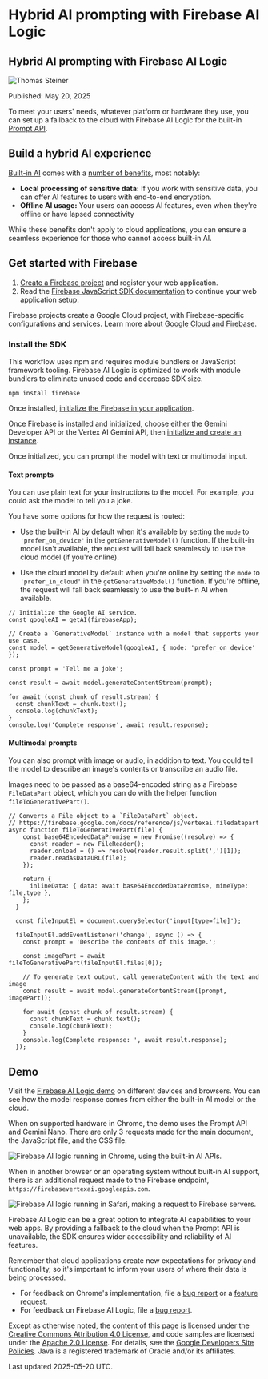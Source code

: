 # Hybrid AI prompting with Firebase AI Logic

## Hybrid AI prompting with Firebase AI Logic

![Thomas Steiner](https://web.dev/images/authors/thomassteiner.jpg)

Published: May 20, 2025

To meet your users' needs, whatever platform or hardware they use, you can set up a fallback to the cloud with Firebase AI Logic for the built-in [Prompt API](/docs/ai/prompt-api).

## Build a hybrid AI experience

[Built-in AI](/docs/ai/built-in) comes with a [number of benefits](/docs/ai/built-in#benefits-on-device), most notably:

-   **Local processing of sensitive data:** If you work with sensitive data, you can offer AI features to users with end-to-end encryption.
-   **Offline AI usage:** Your users can access AI features, even when they're offline or have lapsed connectivity

While these benefits don't apply to cloud applications, you can ensure a seamless experience for those who cannot access built-in AI.

## Get started with Firebase

1.  [Create a Firebase project](https://console.firebase.google.com/?_gl=1*wwzp3b*_ga*MTI4NTE3Mzg2Ny4xNzQ3MDUzNzYx*_ga_CW55HF8NVT*czE3NDcwNTM1NjgkbzEkZzEkdDE3NDcwNTM3NjEkajM1JGwwJGgw) and register your web application.
2.  Read the [Firebase JavaScript SDK documentation](https://firebase.google.com/docs/web/setup) to continue your web application setup.

Firebase projects create a Google Cloud project, with Firebase-specific configurations and services. Learn more about [Google Cloud and Firebase](https://firebase.google.com/docs/projects/learn-more#firebase-cloud-relationship).

### Install the SDK

This workflow uses npm and requires module bundlers or JavaScript framework tooling. Firebase AI Logic is optimized to work with module bundlers to eliminate unused code and decrease SDK size.

```
npm install firebase
```

Once installed, [initialize the Firebase in your application](https://firebase.google.com/docs/ai-logic/hybrid-on-device-inference?api=dev#add-sdk).

Once Firebase is installed and initialized, choose either the Gemini Developer API or the Vertex AI Gemini API, then [initialize and create an instance](https://firebase.google.com/docs/ai-logic/hybrid-on-device-inference?api=dev#initialize-service-and-model).

Once initialized, you can prompt the model with text or multimodal input.

#### Text prompts

You can use plain text for your instructions to the model. For example, you could ask the model to tell you a joke.

You have some options for how the request is routed:

-   Use the built-in AI by default when it's available by setting the `mode` to `'prefer_on_device'` in the `getGenerativeModel()` function. If the built-in model isn't available, the request will fall back seamlessly to use the cloud model (if you're online).
    
-   Use the cloud model by default when you're online by setting the `mode` to `'prefer_in_cloud'` in the `getGenerativeModel()` function. If you're offline, the request will fall back seamlessly to use the built-in AI when available.
    

```
// Initialize the Google AI service.
const googleAI = getAI(firebaseApp);

// Create a `GenerativeModel` instance with a model that supports your use case.
const model = getGenerativeModel(googleAI, { mode: 'prefer_on_device' });

const prompt = 'Tell me a joke';

const result = await model.generateContentStream(prompt);

for await (const chunk of result.stream) {
  const chunkText = chunk.text();
  console.log(chunkText);
}
console.log('Complete response', await result.response);
```

#### Multimodal prompts

You can also prompt with image or audio, in addition to text. You could tell the model to describe an image's contents or transcribe an audio file.

Images need to be passed as a base64-encoded string as a Firebase `FileDataPart` object, which you can do with the helper function `fileToGenerativePart()`.

```
// Converts a File object to a `FileDataPart` object.
// https://firebase.google.com/docs/reference/js/vertexai.filedatapart
async function fileToGenerativePart(file) {
    const base64EncodedDataPromise = new Promise((resolve) => {
      const reader = new FileReader();
      reader.onload = () => resolve(reader.result.split(',')[1]);
      reader.readAsDataURL(file);
    });

    return {
      inlineData: { data: await base64EncodedDataPromise, mimeType: file.type },
    };
  }

  const fileInputEl = document.querySelector('input[type=file]');

  fileInputEl.addEventListener('change', async () => {
    const prompt = 'Describe the contents of this image.';

    const imagePart = await fileToGenerativePart(fileInputEl.files[0]);

    // To generate text output, call generateContent with the text and image
    const result = await model.generateContentStream([prompt, imagePart]);

    for await (const chunk of result.stream) {
      const chunkText = chunk.text();
      console.log(chunkText);
    }
    console.log(Complete response: ', await result.response);
  });
```

## Demo

Visit the [Firebase AI Logic demo](https://chrome.dev/web-ai-demos/firebase-ai-logic/) on different devices and browsers. You can see how the model response comes from either the built-in AI model or the cloud.

When on supported hardware in Chrome, the demo uses the Prompt API and Gemini Nano. There are only 3 requests made for the main document, the JavaScript file, and the CSS file.

![Firebase AI logic running in Chrome, using the built-in AI APIs.](/static/docs/ai/firebase-ai-logic/chrome.png)

When in another browser or an operating system without built-in AI support, there is an additional request made to the Firebase endpoint, `https://firebasevertexai.googleapis.com`.

![Firebase AI logic running in Safari, making a request to Firebase servers.](/static/docs/ai/firebase-ai-logic/safari.png)

Firebase AI Logic can be a great option to integrate AI capabilities to your web apps. By providing a fallback to the cloud when the Prompt API is unavailable, the SDK ensures wider accessibility and reliability of AI features.

Remember that cloud applications create new expectations for privacy and functionality, so it's important to inform your users of where their data is being processed.

-   For feedback on Chrome's implementation, file a [bug report](https://issues.chromium.org/issues/new?component=1617227&priority=P2&type=bug&template=0&noWizard=true) or a [feature request](https://issues.chromium.org/issues/new?component=1617227&priority=P2&type=feature_request&template=0&noWizard=true).
-   For feedback on Firebase AI Logic, file a [bug report](https://github.com/firebase/firebase-js-sdk/issues).

Except as otherwise noted, the content of this page is licensed under the [Creative Commons Attribution 4.0 License](https://creativecommons.org/licenses/by/4.0/), and code samples are licensed under the [Apache 2.0 License](https://www.apache.org/licenses/LICENSE-2.0). For details, see the [Google Developers Site Policies](https://developers.google.com/site-policies). Java is a registered trademark of Oracle and/or its affiliates.

Last updated 2025-05-20 UTC.